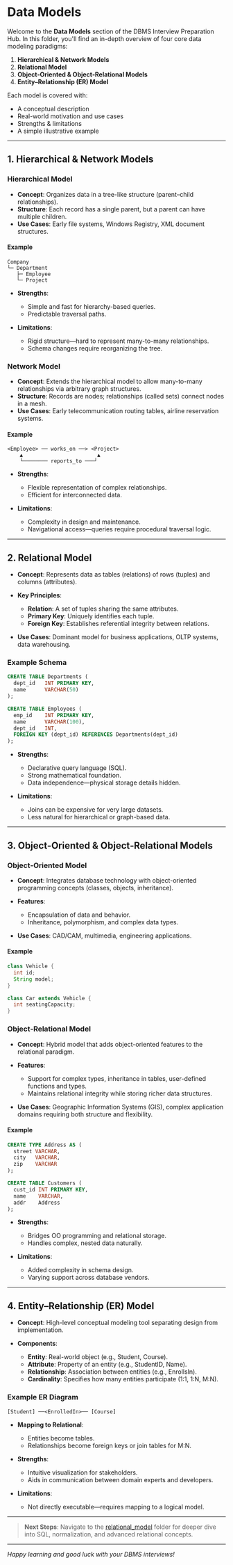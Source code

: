 # Data Models

Welcome to the **Data Models** section of the DBMS Interview Preparation Hub. In this folder, you'll find an in-depth overview of four core data modeling paradigms:

1. **Hierarchical & Network Models**
2. **Relational Model**
3. **Object‑Oriented & Object‑Relational Models**
4. **Entity–Relationship (ER) Model**

Each model is covered with:

* A conceptual description
* Real-world motivation and use cases
* Strengths & limitations
* A simple illustrative example

---

## 1. Hierarchical & Network Models

### Hierarchical Model

* **Concept**: Organizes data in a tree-like structure (parent–child relationships).
* **Structure**: Each record has a single parent, but a parent can have multiple children.
* **Use Cases**: Early file systems, Windows Registry, XML document structures.

#### Example

```
Company
└─ Department
   ├─ Employee
   └─ Project
```

* **Strengths**:

  * Simple and fast for hierarchy-based queries.
  * Predictable traversal paths.
* **Limitations**:

  * Rigid structure—hard to represent many-to-many relationships.
  * Schema changes require reorganizing the tree.

### Network Model

* **Concept**: Extends the hierarchical model to allow many-to-many relationships via arbitrary graph structures.
* **Structure**: Records are nodes; relationships (called sets) connect nodes in a mesh.
* **Use Cases**: Early telecommunication routing tables, airline reservation systems.

#### Example

```
<Employee> ── works_on ──> <Project>
    ▲                        ▲
    └──────── reports_to ───┘
```

* **Strengths**:

  * Flexible representation of complex relationships.
  * Efficient for interconnected data.
* **Limitations**:

  * Complexity in design and maintenance.
  * Navigational access—queries require procedural traversal logic.

---

## 2. Relational Model

* **Concept**: Represents data as tables (relations) of rows (tuples) and columns (attributes).
* **Key Principles**:

  * **Relation**: A set of tuples sharing the same attributes.
  * **Primary Key**: Uniquely identifies each tuple.
  * **Foreign Key**: Establishes referential integrity between relations.
* **Use Cases**: Dominant model for business applications, OLTP systems, data warehousing.

### Example Schema

```sql
CREATE TABLE Departments (
  dept_id   INT PRIMARY KEY,
  name      VARCHAR(50)
);

CREATE TABLE Employees (
  emp_id    INT PRIMARY KEY,
  name      VARCHAR(100),
  dept_id   INT,
  FOREIGN KEY (dept_id) REFERENCES Departments(dept_id)
);
```

* **Strengths**:

  * Declarative query language (SQL).
  * Strong mathematical foundation.
  * Data independence—physical storage details hidden.
* **Limitations**:

  * Joins can be expensive for very large datasets.
  * Less natural for hierarchical or graph-based data.

---

## 3. Object‑Oriented & Object‑Relational Models

### Object‑Oriented Model

* **Concept**: Integrates database technology with object-oriented programming concepts (classes, objects, inheritance).
* **Features**:

  * Encapsulation of data and behavior.
  * Inheritance, polymorphism, and complex data types.
* **Use Cases**: CAD/CAM, multimedia, engineering applications.

#### Example

```java
class Vehicle {
  int id;
  String model;
}

class Car extends Vehicle {
  int seatingCapacity;
}
```

### Object‑Relational Model

* **Concept**: Hybrid model that adds object-oriented features to the relational paradigm.
* **Features**:

  * Support for complex types, inheritance in tables, user-defined functions and types.
  * Maintains relational integrity while storing richer data structures.
* **Use Cases**: Geographic Information Systems (GIS), complex application domains requiring both structure and flexibility.

#### Example

```sql
CREATE TYPE Address AS (
  street VARCHAR,
  city   VARCHAR,
  zip    VARCHAR
);

CREATE TABLE Customers (
  cust_id INT PRIMARY KEY,
  name    VARCHAR,
  addr    Address
);
```

* **Strengths**:

  * Bridges OO programming and relational storage.
  * Handles complex, nested data naturally.
* **Limitations**:

  * Added complexity in schema design.
  * Varying support across database vendors.

---

## 4. Entity–Relationship (ER) Model

* **Concept**: High-level conceptual modeling tool separating design from implementation.
* **Components**:

  * **Entity**: Real-world object (e.g., Student, Course).
  * **Attribute**: Property of an entity (e.g., StudentID, Name).
  * **Relationship**: Association between entities (e.g., EnrollsIn).
  * **Cardinality**: Specifies how many entities participate (1:1, 1\:N, M\:N).

### Example ER Diagram

```
[Student] ──<EnrolledIn>── [Course]
```

* **Mapping to Relational**:

  * Entities become tables.
  * Relationships become foreign keys or join tables for M\:N.

* **Strengths**:

  * Intuitive visualization for stakeholders.
  * Aids in communication between domain experts and developers.

* **Limitations**:

  * Not directly executable—requires mapping to a logical model.

---

> **Next Steps**: Navigate to the [relational\_model](../relational_model/) folder for deeper dive into SQL, normalization, and advanced relational concepts.

---

*Happy learning and good luck with your DBMS interviews!*

